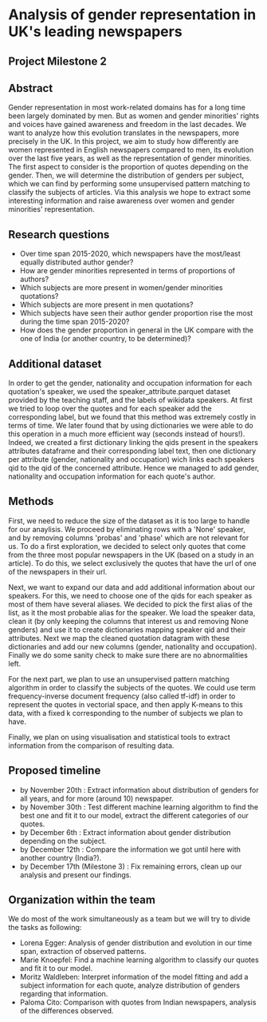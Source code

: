 # Analysis of gender representation in UK's leading newspapers 
## Project Milestone 2

## Abstract
Gender representation in most work-related domains has for a long time been largely dominated by men. But as women and gender minorities' rights and voices have gained awareness and freedom in the last decades. We want to analyze how this evolution translates in the newspapers, more precisely in the UK. In this project, we aim to study how differently are women represented in English newspapers compared to men, its evolution over the last five years, as well as the representation of gender minorities. The first aspect to consider is the proportion of quotes depending on the gender. Then, we will determine the distribution of genders per subject, which we can find by performing some unsupervised pattern matching to classify the subjects of articles. Via this analysis we hope to extract some interesting information and raise awareness over women and gender minorities' representation.

## Research questions
- Over time span 2015-2020, which newspapers have the most/least equally distributed author gender?
- How are gender minorities represented in terms of proportions of authors?
- Which subjects are more present in women/gender minorities quotations?
- Which subjects are more present in men quotations?
- Which subjects have seen their author gender proportion rise the most during the time span 2015-2020?
- How does the gender proportion in general in the UK compare with the one of India (or another country, to be determined)?

## Additional dataset
In order to get the gender, nationality and occupation information for each quotation's speaker, we used the speaker_attribute.parquet dataset provided by the teaching staff, and the labels of wikidata speakers. At first we tried to loop over the quotes and for each speaker add the corresponding label, but we found that this method was extremely costly in terms of time. We later found that by using dictionaries we were able to do this operation in a much more efficient way (seconds instead of hours!). Indeed, we created a first dictionary linking the qids present in the speakers attributes dataframe and their corresponding label text, then one dictionary per attribute (gender, nationality and occupation) wich links each speakers qid to the qid of the concerned attribute. Hence we managed to add gender, nationality and occupation information for each quote's author.
 
## Methods 
First, we need to reduce the size of the dataset as it is too large to handle for our anaylisis. We proceed by eliminating rows with a 'None' speaker, and by removing columns 'probas' and 'phase' which are not relevant for us. To do a first exploration, we decided to select only quotes that come from the three most popular newspapers in the UK (based on a study in an article). To do this, we select exclusively the quotes that have the url of one of the newspapers in their url.
 
Next, we want to expand our data and add additional information about our speakers. For this, we need to choose one of the qids for each speaker as most of them have several aliases. We decided to pick the first alias of the list, as it the most probable alias for the speaker. We load the speaker data, clean it (by only keeping the columns that interest us and removing None genders) and use it to create dictionaries mapping speaker qid and their attributes. Next we map the cleaned quotation datagram with these dictionaries and add our new columns (gender, nationality and occupation). Finally we do some sanity check to make sure there are no abnormalities left.
 
For the next part, we plan to use an unsupervised pattern matching algorithm in order to classify the subjects of the quotes. We could use term frequency-inverse document frequency (also called tf-idf) in order to represent the quotes in vectorial space, and then apply K-means to this data, with a fixed k corresponding to the number of subjects we plan to have.
 
Finally, we plan on using visualisation and statistical tools to extract information from the comparison of resulting data.
 
## Proposed timeline
- by November 20th : Extract information about distribution of genders for all years, and for more (around 10) newspaper.
- by November 30th : Test different machine learning algorithm to find the best one and fit it to our model, extract the different categories of our quotes.
- by December 6th : Extract information about gender distribution depending on the subject.
- by December 12th : Compare the information we got until here with another country (India?).
- by December 17th (Milestone 3) : Fix remaining errors, clean up our analysis and present our findings.
 
## Organization within the team 
We do most of the work simultaneously as a team but we will try to divide the tasks as following:
 
- Lorena Egger: Analysis of gender distribution and evolution in our time span, extraction of observed patterns.
- Marie Knoepfel: Find a machine learning algorithm to classify our quotes and fit it to our model.
- Moritz Waldleben: Interpret information of the model fitting and add a subject information for each quote, analyze distribution of genders regarding that information.
- Paloma Cito: Comparison with quotes from Indian newspapers, analysis of the differences observed.
